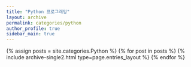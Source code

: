```yaml
---
title: "Python 프로그래밍"
layout: archive
permalink: categories/python
author_profile: true
sidebar_main: true
---
```



{% assign posts = site.categories.Python %}
{% for post in posts %} {% include archive-single2.html type=page.entries_layout %} {% endfor %}
